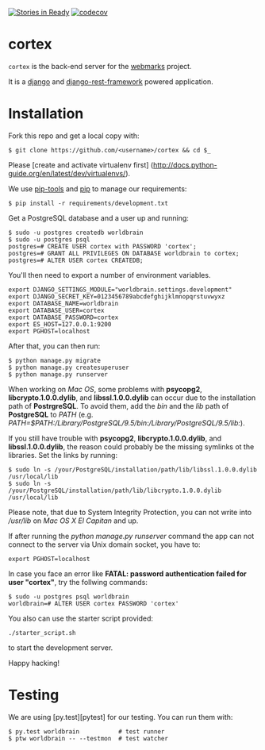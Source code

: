 [![Stories in Ready](https://badge.waffle.io/WorldBrain/cortex.png?label=ready&title=Ready)](https://waffle.io/WorldBrain/cortex) [![codecov](https://codecov.io/gh/WorldBrain/cortex/branch/master/graph/badge.svg)](https://codecov.io/gh/WorldBrain/cortex)

# cortex

`cortex` is the back-end server for the [webmarks](https://github.com/WorldBrain/webmarks) project.

It is a [django](https://www.djangoproject.com/) and [django-rest-framework](http://www.django-rest-framework.org/) powered application.

# Installation
Fork this repo and get a local copy with:

```
$ git clone https://github.com/<username>/cortex && cd $_
```

Please [create and activate virtualenv first] (http://docs.python-guide.org/en/latest/dev/virtualenvs/).


We use [pip-tools](https://github.com/nvie/pip-tools) and [pip](https://pip.pypa.io/en/stable/installing/) to manage our requirements:

```
$ pip install -r requirements/development.txt
```

Get a PostgreSQL database and a user up and running:

```
$ sudo -u postgres createdb worldbrain
$ sudo -u postgres psql
postgres=# CREATE USER cortex with PASSWORD 'cortex';
postgres=# GRANT ALL PRIVILEGES ON DATABASE worldbrain to cortex;
postgres=# ALTER USER cortex CREATEDB;
```

You'll then need to export a number of environment variables.

```
export DJANGO_SETTINGS_MODULE="worldbrain.settings.development"
export DJANGO_SECRET_KEY=0123456789abcdefghijklmnopqrstuvwyxz
export DATABASE_NAME=worldbrain
export DATABASE_USER=cortex
export DATABASE_PASSWORD=cortex
export ES_HOST=127.0.0.1:9200
export PGHOST=localhost
```

After that, you can then run:

```
$ python manage.py migrate
$ python manage.py createsuperuser
$ python manage.py runserver
```

When working on _Mac OS_, some problems with **psycopg2**, **libcrypto.1.0.0.dylib**, and **libssl.1.0.0.dylib** can occur due to 
the installation path of **PostrgreSQL**. To avoid them, add the _bin_ 
and the _lib_ path of **PostgreSQL** to _PATH_ 
(e.g. _PATH=$PATH:/Library/PostgreSQL/9.5/bin:/Library/PostgreSQL/9.5/lib:_).

If you still have trouble with **psycopg2**, **libcrypto.1.0.0.dylib**, and **libssl.1.0.0.dylib**, the reason could 
probably be the missing symlinks ot the libraries. Set the links by running:

```
$ sudo ln -s /your/PostgreSQL/installation/path/lib/libssl.1.0.0.dylib /usr/local/lib
$ sudo ln -s /your/PostgreSQL/installation/path/lib/libcrypto.1.0.0.dylib /usr/local/lib
```

Please note, that due to System Integrity Protection, you can not write into _/usr/lib_ on _Mac OS X El Capitan_ and up.

If after running the _python manage.py runserver_ command the app can not connect to the server
via Unix domain socket, you have to:

```
export PGHOST=localhost
```
In case you face an error like **FATAL:  password authentication failed for user "cortex"**, try the follwing commands:
```
$ sudo -u postgres psql worldbrain
worldbrain=# ALTER USER cortex PASSWORD 'cortex'
```
You also can use the starter script provided:

```
./starter_script.sh
```

to start the development server.

Happy hacking!

# Testing
We are using [py.test][pytest] for our testing. You can run them with:

```
$ py.test worldbrain           # test runner
$ ptw worldbrain -- --testmon  # test watcher
```